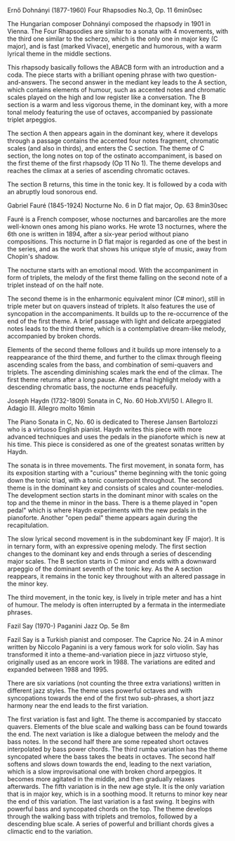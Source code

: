Ernő Dohnányi (1877-1960)
Four Rhapsodies No.3, Op. 11
6min0sec

The Hungarian composer Dohnányi composed the rhapsody in 1901 in Vienna. The Four Rhapsodies are similar to a sonata with 4 movements, with the third one similar to the scherzo, which is the only one in major key (C major), and is fast (marked Vivace), energetic and humorous, with a warm lyrical theme in the middle sections.

This rhapsody basically follows the ABACB form with an introduction and a coda. The piece starts with a brilliant opening phrase with two question-and-answers. The second answer in the mediant key leads to the A section, which contains elements of humour, such as accented notes and chromatic scales played on the high and low register like a conversation. The B section is a warm and less vigorous theme, in the dominant key, with a more tonal melody featuring the use of octaves, accompanied by passionate triplet arpeggios.

The section A then appears again in the dominant key, where it develops through a passage contains the accented four notes fragment, chromatic scales (and also in thirds), and enters the C section. The theme of C section, the long notes on top of the ostinato accompaniment, is based on the first theme of the first rhapsody (Op 11 No 1). The theme develops and reaches the climax at a series of ascending chromatic octaves.

The section B returns, this time in the tonic key. It is followed by a coda with an abruptly loud sonorous end.

Gabriel Fauré (1845-1924)
Nocturne No. 6 in D flat major, Op. 63
8min30sec

Fauré is a French composer, whose nocturnes and barcarolles are the more well-known ones among his piano works. He wrote 13 nocturnes, where the 6th one is written in 1894, after a six-year period without piano compositions. This nocturne in D flat major is regarded as one of the best in the series, and as the work that shows his unique style of music, away from Chopin's shadow.

The nocturne starts with an emotional mood. With the accompaniment in form of triplets, the melody of the first theme falling on the second note of a triplet instead of on the half note.

The second theme is in the enharmonic equivalent minor (C# minor), still in triple meter but on quavers instead of triplets. It also features the use of syncopation in the accompaniments. It builds up to the re-occurrence of the end of the first theme. A brief passage with light and delicate arpeggiated notes leads to the third theme, which is a contemplative dream-like melody, accompanied by broken chords.

Elements of the second theme follows and it builds up more intensely to a reappearance of the third theme, and further to the climax through fleeing ascending scales from the bass, and combination of semi-quavers and triplets. The ascending diminishing scales mark the end of the climax. The first theme returns after a long pause. After a final highlight melody with a descending chromatic bass, the nocturne ends peacefully.

Joseph Haydn (1732-1809)
Sonata in C, No. 60 Hob.XVI/50
I. Allegro
II. Adagio
III. Allegro molto
16min

The Piano Sonata in C, No. 60 is dedicated to Therese Jansen Bartolozzi who is a virtuoso English pianist. Haydn writes this piece with more advanced techniques and uses the pedals in the pianoforte which is new at his time. This piece is considered as one of the greatest sonatas written by Haydn.

The sonata is in three movements. The first movement, in sonata form, has its exposition starting with a "curious" theme beginning with the tonic going down the tonic triad, with a tonic counterpoint throughout. The second theme is in the dominant key and consists of scales and counter-melodies. The development section starts in the dominant minor with scales on the top and the theme in minor in the bass. There is a theme played in "open pedal" which is where Haydn experiments with the new pedals in the pianoforte. Another "open pedal" theme appears again during the recapitulation.

The slow lyrical second movement is in the subdominant key (F major). It is in ternary form, with an expressive opening melody. The first section changes to the dominant key and ends through a series of descending major scales. The B section starts in C minor and ends with a downward arpeggio of the dominant seventh of the tonic key. As the A section reappears, it remains in the tonic key throughout with an altered passage in the minor key.

The third movement, in the tonic key, is lively in triple meter and has a hint of humour. The melody is often interrupted by a fermata in the intermediate phrases.

Fazil Say (1970-)
Paganini Jazz Op. 5e
8m

Fazil Say is a Turkish pianist and composer. The Caprice No. 24 in A minor written by Niccolo Paganini is a very famous work for solo violin. Say has transformed it into a theme-and-variation piece in jazz virtuoso style, originally used as an encore work in 1988. The variations are edited and expanded between 1988 and 1995.

There are six variations (not counting the three extra variations) written in different jazz styles. The theme uses powerful octaves and with syncopations towards the end of the first two sub-phrases, a short jazz harmony near the end leads to the first variation.

The first variation is fast and light. The theme is accompanied by staccato quavers. Elements of the blue scale and walking bass can be found towards the end.
The next variation is like a dialogue between the melody and the bass notes. In the second half there are some repeated short octaves interpolated by bass power chords.
The third rumba variation has the theme syncopated where the bass takes the beats in octaves. The second half softens and slows down towards the end, leading to the next variation, which is a slow improvisational one with broken chord arpeggios. It becomes more agitated in the middle, and then gradually relaxes afterwards.
The fifth variation is in the new age style. It is the only variation that is in major key, which is in a soothing mood. It returns to minor key near the end of this variation.
The last variation is a fast swing. It begins with powerful bass and syncopated chords on the top. The theme develops through the walking bass with triplets and tremolos, followed by a descending blue scale. A series of powerful and brilliant chords gives a climactic end to the variation.
